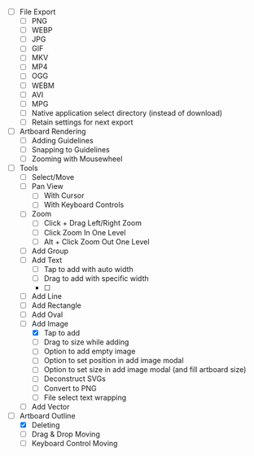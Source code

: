 - [ ] File Export
    - [ ] PNG
    - [ ] WEBP
    - [ ] JPG
    - [ ] GIF
    - [ ] MKV
    - [ ] MP4
    - [ ] OGG
    - [ ] WEBM
    - [ ] AVI
    - [ ] MPG
    - [ ] Native application select directory (instead of download)
    - [ ] Retain settings for next export
- [ ] Artboard Rendering
    - [ ] Adding Guidelines
    - [ ] Snapping to Guidelines
    - [ ] Zooming with Mousewheel

- [ ] Tools
    - [ ] Select/Move
    - [ ] Pan View
        - [ ] With Cursor
        - [ ] With Keyboard Controls
    - [ ] Zoom
        - [ ] Click + Drag Left/Right Zoom
        - [ ] Click Zoom In One Level
        - [ ] Alt + Click Zoom Out One Level
    - [ ] Add Group
    - [ ] Add Text
        - [ ] Tap to add with auto width
        - [ ] Drag to add with specific width
        - [ ] 
    - [ ] Add Line
    - [ ] Add Rectangle
    - [ ] Add Oval
    - [ ] Add Image
        - [x] Tap to add
        - [ ] Drag to size while adding
        - [ ] Option to add empty image
        - [ ] Option to set position in add image modal
        - [ ] Option to set size in add image modal (and fill artboard size)
        - [ ] Deconstruct SVGs
        - [ ] Convert to PNG
        - [ ] File select text wrapping
    - [ ] Add Vector
- [ ] Artboard Outline
    - [x] Deleting
    - [ ] Drag & Drop Moving
    - [ ] Keyboard Control Moving
